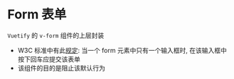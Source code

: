 # Form 表单

`Vuetify` 的 `v-form` 组件的上层封装

- W3C 标准中有此[规定](https://www.w3.org/MarkUp/html-spec/html-spec_8.html#SEC8.2): 当一个 form 元素中只有一个输入框时, 在该输入框中按下回车应提交该表单
- 该组件的目的是阻止该默认行为